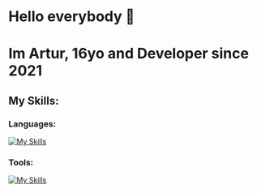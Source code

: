# Hello everybody 👋
# Im Artur, 16yo and Developer since 2021

## My Skills:

### Languages:
[![My Skills](https://skillicons.dev/icons?i=html,css,js,java,py,mysql&perline=3)](https://skillicons.dev)

### Tools:
[![My Skills](https://skillicons.dev/icons?i=eclipse,idea,pycharm,vscode,visualstudio&perline=4)](https://skillicons.dev)

